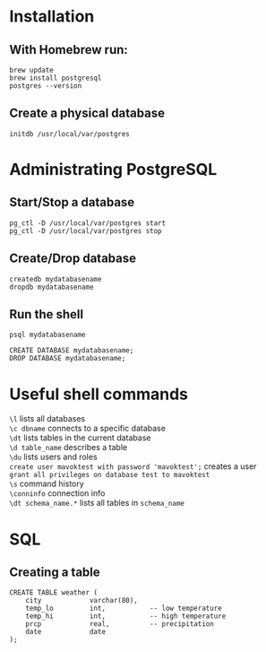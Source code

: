 # Installation
## With Homebrew run:

```shell
brew update
brew install postgresql
postgres --version
```


## Create a physical database

```
initdb /usr/local/var/postgres
```

# Administrating PostgreSQL

## Start/Stop a database

```
pg_ctl -D /usr/local/var/postgres start
pg_ctl -D /usr/local/var/postgres stop
``` 

## Create/Drop database

```
createdb mydatabasename
dropdb mydatabasename
```

## Run the shell
```
psql mydatabasename

CREATE DATABASE mydatabasename;
DROP DATABASE mydatabasename;

```

# Useful shell commands
`\l` lists all databases  
`\c dbname` connects to a specific database  
`\dt` lists tables in the current database  
`\d table_name` describes a table  
`\du` lists users and roles  
`create user mavoktest with password 'mavoktest';` creates a user  
`grant all privileges on database test to mavoktest`  
`\s` command history  
`\conninfo` connection info  
`\dt schema_name.*` lists all tables in `schema_name`  


# SQL
## Creating a table
```
CREATE TABLE weather (
    city            varchar(80),
    temp_lo         int,           -- low temperature
    temp_hi         int,           -- high temperature
    prcp            real,          -- precipitation
    date            date
);
```
